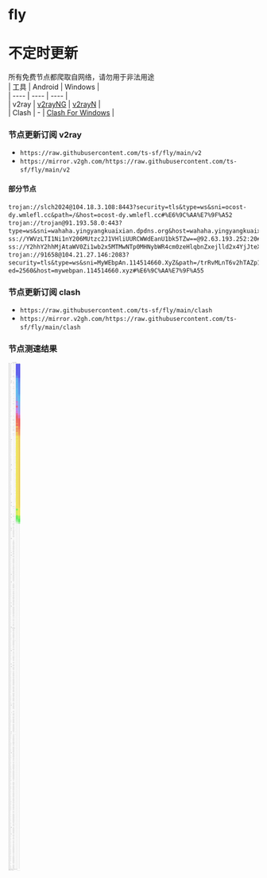 # fly
# 不定时更新
所有免费节点都爬取自网络，请勿用于非法用途  
|  工具  | Android  | Windows  |  
|  ----  | ----   | ----  |  
| v2ray  | [v2rayNG](https://github.com/2dust/v2rayNG/releases) | [v2rayN](https://github.com/2dust/v2rayN/releases) |  
| Clash  | - | [Clash For Windows](https://github.com/2dust/clashN/releases) | 
  
### 节点更新订阅  v2ray
- `https://raw.githubusercontent.com/ts-sf/fly/main/v2`  
- `https://mirror.v2gh.com/https://raw.githubusercontent.com/ts-sf/fly/main/v2`  

#### 部分节点  
``` 
trojan://slch2024@104.18.3.108:8443?security=tls&type=ws&sni=ocost-dy.wmlefl.cc&path=/&host=ocost-dy.wmlefl.cc#%E6%9C%AA%E7%9F%A52
trojan://trojan@91.193.58.0:443?type=ws&sni=wahaha.yingyangkuaixian.dpdns.org&host=wahaha.yingyangkuaixian.dpdns.org#%E6%9C%AA%E7%9F%A53
ss://YWVzLTI1Ni1nY206MUtzc2J1VHliUURCWWdEanU1bk5TZw==@92.63.193.252:20#%E6%9C%AA%E7%9F%A54
ss://Y2hhY2hhMjAtaWV0Zi1wb2x5MTMwNTp0MHNybWR4cm0zeHlqbnZxejlld2x4YjJteXE3cmp1dg==@60.249.28.137:2377#TW
trojan://91658@104.21.27.146:2083?security=tls&type=ws&sni=MyWEbpAn.114514660.XyZ&path=/trRvMLnT6v2hTAZp1a/dHMuaHBjLnR3?ed=2560&host=mywebpan.114514660.xyz#%E6%9C%AA%E7%9F%A55
```
### 节点更新订阅  clash
- `https://raw.githubusercontent.com/ts-sf/fly/main/clash`  
- `https://mirror.v2gh.com/https://raw.githubusercontent.com/ts-sf/fly/main/clash`  

### 节点测速结果
![image](traffic.png)
